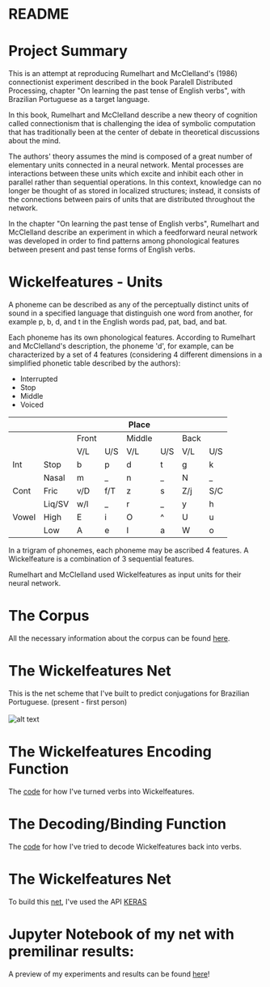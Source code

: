 # README

# Project Summary

This is an attempt at reproducing Rumelhart and McClelland's (1986) connectionist experiment described  in the book Paralell Distributed Processing, chapter "On learning the past tense of English verbs", with Brazilian Portuguese as a target language.

In this book, Rumelhart and McClelland describe a new theory of cognition called connectionism that is challenging the idea of symbolic computation that has traditionally been at the center of debate in theoretical discussions about the mind.

The authors' theory assumes the mind is composed of a great number of elementary units connected in a neural network. Mental processes are interactions between these units which excite and inhibit each other in parallel rather than sequential operations. In this context, knowledge can no longer be thought of as stored in localized structures; instead, it consists of the connections between pairs of units that are distributed throughout the network.

In the chapter "On learning the past tense of English verbs", Rumelhart and McClelland describe an experiment in which a feedforward neural network was developed in order to find patterns among phonological features between present and past tense forms of English verbs.

# Wickelfeatures - Units

A phoneme can be described as any of the perceptually distinct units of sound in a specified language that distinguish one word from another, for example p, b, d, and t in the English words pad, pat, bad, and bat.

Each phoneme has its own phonological features. According to Rumelhart and McClelland's description, the phoneme 'd', for example, can be characterized by a set of 4 features (considering 4 different dimensions in a simplified phonetic table described by the authors):  

  - Interrupted
  - Stop
  - Middle
  - Voiced

|       |        |       |     | Place  |     |      |     |
|-------|--------|-------|-----|--------|-----|------|-----|
|       |        | Front |     | Middle |     | Back |     |
|       |        | V/L   | U/S | V/L    | U/S | V/L  | U/S |
| Int   | Stop   | b     | p   | d      | t   | g    | k   |
|       | Nasal  | m     | _   | n      | _   | N    | _   |
| Cont  | Fric   | v/D   | f/T | z      | s   | Z/j  | S/C |
|       | Liq/SV | w/l   | _   | r      | _   | y    | h   |
| Vowel | High   | E     | i   | O      | ^   | U    | u   |
|       | Low    | A     | e   | I      | a   | W    | o   |


In a trigram of phonemes, each phoneme may be ascribed 4 features. A Wickelfeature is a combination of 3 sequential features.

Rumelhart and McClelland used Wickelfeatures as input units for their neural network.

# The Corpus

All the necessary information about the corpus can be found [here](https://github.com/beatrizalbiero/MsResearch/tree/master/WickelfeaturesProject/Corpus).

# The Wickelfeatures Net

This is the net scheme that I've built to predict conjugations for Brazilian Portuguese. (present - first person)
<br/><br/>
![alt text](https://user-images.githubusercontent.com/31517216/32189712-ba7451a0-bd92-11e7-92fa-b332c58cc962.png)

# The Wickelfeatures Encoding Function

The [code](https://github.com/beatrizalbiero/MsResearch/blob/master/Project/coding_function.py) for how I've turned verbs into Wickelfeatures.

# The Decoding/Binding Function

The [code](https://github.com/beatrizalbiero/MsResearch/blob/master/Project/decoding2.py) for how I've tried to decode Wickelfeatures back into verbs.

# The Wickelfeatures Net

To build this [net](https://github.com/beatrizalbiero/MsResearch/blob/master/Project/network.py), I've used the API [KERAS](https://keras.io/)



# Jupyter Notebook of my net with premilinar results:

A preview of my experiments and results can be found [here](https://github.com/beatrizalbiero/MsResearch/blob/master/Project/Network.ipynb)!
